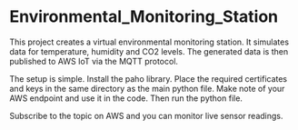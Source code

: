 # Environmental_Monitoring_Station
This project creates a virtual environmental monitoring station. It simulates data for  temperature, humidity and CO2 levels. The generated data is then published to AWS IoT via the MQTT protocol.

The setup is simple. Install the paho library. Place the required certificates and keys in the same directory as the main python file. Make note of your AWS endpoint and use it in the code. Then run the python file.

Subscribe to the topic on AWS and you can monitor live sensor readings.

